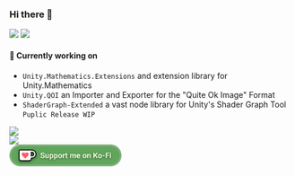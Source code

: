 ### Hi there 👋

![](https://komarev.com/ghpvc/?username=LTMX&color=blueviolet)
![](https://hit.yhype.me/github/profile?user_id=47640688)


<!--
- 🌱 currently working on `Unity.Mathematics.Extensions` and extension library for Unity.Mathematics
- 🌱 I’m currently learning ...
- 👯 I’m looking to collaborate on ...
- 🤔 I’m looking for help with ...
- 📫 How to reach me: ...
- ⚡ Fun fact: ...
-->



#### 🌱 Currently working on
-  `Unity.Mathematics.Extensions` and extension library for Unity.Mathematics
-  `Unity.QOI` an Importer and Exporter for the "Quite Ok Image" Format
-  `ShaderGraph-Extended` a vast node library for Unity's Shader Graph Tool `Puplic Release WIP`

<a>
  <img align="left" src="https://github-readme-stats.vercel.app/api?username=LTMX&count_private=true&show_icons=true&theme=midnight-purple&border_radius=14&hide_border=true" width="440px" />
<a/>
<a>
  <img align="left" src="https://github-readme-stats.vercel.app/api/top-langs/?username=LTMX&layout=compact&theme=midnight-purple&border_radius=14&hide_border=true" width="332px" />
<a/>

<a href="https://ko-fi.com/I2I0IMQA9">
  <img allign="left" src="https://raw.githubusercontent.com/LTMX/Banners-And-Buttons/main/Support%20Me%20Kofi%20Banner%20Shader%20Graph%20Mastery.png" width="200px"/>
<a/>





<!--
[![LTMX's wakatime stats](https://github-readme-stats.vercel.app/api/wakatime?username=LTMX)](https://github.com/anuraghazra/github-readme-stats)

<a href="https://github.com/anuraghazra/github-readme-stats">
  <img align="left" src="https://github-readme-stats.vercel.app/api/top-langs/?username=LTMX&layout=compact&theme=midnight-purple&border_radius=14&hide_border=true" width="332px" />
</a>

    <a><img alt="GitHub Sponsors" src="https://img.shields.io/github/sponsors/LTMX"></a>

    <a><img alt="YouTube Channel Subscribers" src="https://img.shields.io/youtube/channel/subscribers/UCKQp3slLtSsRCWtQz67RjYQ?style=social"></a>
    
-->



